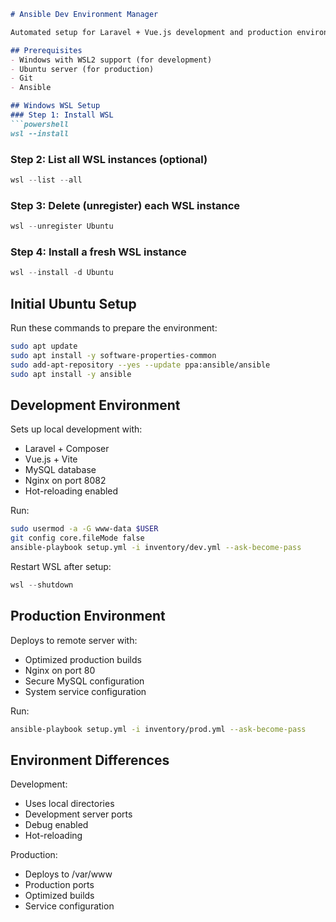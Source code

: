 ```markdown
# Ansible Dev Environment Manager

Automated setup for Laravel + Vue.js development and production environments. Configures local WSL development and remote production deployment using Ansible playbooks.

## Prerequisites
- Windows with WSL2 support (for development)
- Ubuntu server (for production)
- Git
- Ansible

## Windows WSL Setup
### Step 1: Install WSL
```powershell
wsl --install
```

### Step 2: List all WSL instances (optional)
```powershell
wsl --list --all
```

### Step 3: Delete (unregister) each WSL instance
```powershell
wsl --unregister Ubuntu
```

### Step 4: Install a fresh WSL instance
```powershell
wsl --install -d Ubuntu
```

## Initial Ubuntu Setup
Run these commands to prepare the environment:
```bash
sudo apt update
sudo apt install -y software-properties-common
sudo add-apt-repository --yes --update ppa:ansible/ansible
sudo apt install -y ansible
```

## Development Environment
Sets up local development with:
- Laravel + Composer
- Vue.js + Vite
- MySQL database
- Nginx on port 8082
- Hot-reloading enabled

Run:
```bash
sudo usermod -a -G www-data $USER
git config core.fileMode false
ansible-playbook setup.yml -i inventory/dev.yml --ask-become-pass
```

Restart WSL after setup:
```powershell
wsl --shutdown
```

## Production Environment
Deploys to remote server with:
- Optimized production builds
- Nginx on port 80
- Secure MySQL configuration
- System service configuration

Run:
```bash
ansible-playbook setup.yml -i inventory/prod.yml --ask-become-pass
```

## Environment Differences
Development:
- Uses local directories
- Development server ports
- Debug enabled
- Hot-reloading

Production:
- Deploys to /var/www
- Production ports
- Optimized builds
- Service configuration
```